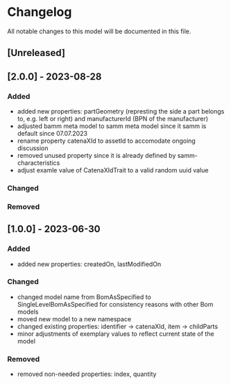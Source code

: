 # Changelog

All notable changes to this model will be documented in this file.

## [Unreleased]

## [2.0.0] - 2023-08-28

### Added

- added new properties: partGeometry (represting the side a part belongs to, e.g. left or right) and manufacturerId (BPN of the manufacturer)
- adjusted bamm meta model to samm meta model since it samm is default since 07.07.2023
- rename property catenaXId to assetId to accomodate ongoing discussion
- removed unused property since it is already defined by samm-characteristics
- adjust examle value of CatenaXIdTrait to a valid random uuid value

### Changed

### Removed

## [1.0.0] - 2023-06-30

### Added

- added new properties: createdOn, lastModifiedOn

### Changed

- changed model name from BomAsSpecified to SingleLevelBomAsSpecified for consistency reasons with other Bom models
- moved new model to a new namespace
- changed existing properties: identifier -> catenaXId, item -> childParts
- minor adjustments of exemplary values to reflect current state of the model

### Removed

- removed non-needed properties: index, quantity
